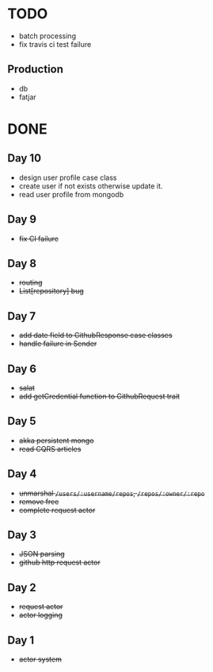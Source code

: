 
# TODO

- batch processing
- fix travis ci test failure

## Production 

- db
- fatjar


# DONE

## Day 10

- design user profile case class
- create user if not exists otherwise update it.
- read user profile from mongodb

## Day 9

- ~~fix CI failure~~ 

## Day 8

- ~~routing~~
- ~~List[repository] bug~~

## Day 7

- ~~add date field to GithubResponse case classes~~ 
- ~~handle failure in Sender~~

## Day 6

- ~~salat~~
- ~~add getCredential function to GithubRequest trait~~ 

## Day 5

- ~~akka persistent mongo~~
- ~~read CQRS articles~~

## Day 4

- ~~unmarshal `/users/:username/repos`, `/repos/:owner/:repo`~~
- ~~remove free~~  
- ~~complete request actor~~

## Day 3

- ~~JSON parsing~~
- ~~github http request actor~~ 

## Day 2

- ~~request actor~~
- ~~actor logging~~

## Day 1

- ~~actor system~~


